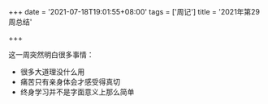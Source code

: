 +++
date = '2021-07-18T19:01:55+08:00'
tags = ['周记']
title = '2021年第29周总结'

+++

这一周突然明白很多事情：

- 很多大道理没什么用
- 痛苦只有亲身体会才感受得真切
- 终身学习并不是字面意义上那么简单
